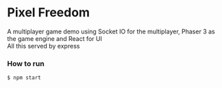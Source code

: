 # Pixel Freedom
A multiplayer game demo using Socket IO for the multiplayer, Phaser 3 as the game engine and React for UI
<br>
All this served by express

<h3>How to run</h3>
<code>$ npm start</code>

